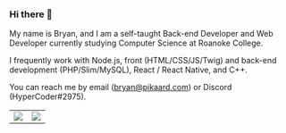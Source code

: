 ### Hi there 👋

My name is Bryan, and I am a self-taught Back-end Developer and Web Developer currently studying Computer Science at Roanoke College.

I frequently work with Node.js, front (HTML/CSS/JS/Twig) and back-end development (PHP/Slim/MySQL), React / React Native, and C++.

You can reach me by email ([bryan@pikaard.com](mailto:bryan@pikaard.com)) or Discord (HyperCoder#2975).

<table>
  <tr>
    <td align="center">
      <img src="https://github-readme-stats.vercel.app/api/?username=bwpikaard&count_private=true&hide_border=true&hide_title=true&show_icons=true"/>
    </td>
    <td align="center">
      <img src="https://github-readme-stats.vercel.app/api/top-langs/?username=bwpikaard&hide_border=true&layout=compact"/>
    </td>
  </tr>
</table>
